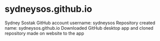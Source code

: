 # sydneysos.github.io
Sydney Sostak
GitHub account username: sydneysos
Repository created name: sydneysos.github.io
Downloaded GitHub desktop app and cloned repository made on website to the app
